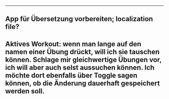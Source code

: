-----
App für Übersetzung vorbereiten; localization file?
-----
Aktives Workout: wenn man lange auf den namen einer Übung drückt, will ich sie tauschen können. Schlage mir gleichwertige Übungen vor, ich will aber auch selst aussuchen können. Ich möchte dort ebenfalls über Toggle sagen können, ob die Änderung dauerhaft gespeichert werden soll.
----